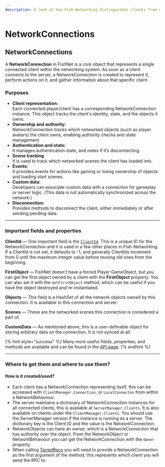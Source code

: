 ```yaml
---
description: A look at how Fish-Networking distinguishes clients from one another.
---
```


# NetworkConnections

## NetworkConnections

A **NetworkConnection** in FishNet is a core object that represents a single connected client within the networking system. As soon as a client connects to the server, a NetworkConnection is created to represent it, perform actions on it, and gather information about that specific client.

### Purposes

* **Client representation:**\
  Each connected player/client has a corresponding NetworkConnection instance. This object tracks the client's identity, state, and the objects it owns.
* **Ownership and authority:**\
  NetworkConnection tracks which networked objects (such as player avatars) the client owns, enabling authority checks and state management.
* **Authentication and state:**\
  It manages authentication state, and notes if it’s disconnecting.
* **Scene tracking**\
  It is used to track which networked scenes the client has loaded into.
* **Events:**\
  It provides events for actions like gaining or losing ownership of objects and loading start scenes.
* **Custom data:**\
  Developers can associate custom data with a connection for gameplay or server logic. (This data is not automatically synchronized across the network.)
* **Disconnection:**\
  Provides methods to disconnect the client, either immediately or after sending pending data.

***

### Important fields and properties

**ClientId** — One important field is the [`ClientId`](https://fish-networking.com/FishNet/api/api/FishNet.Connection.NetworkConnection.html#FishNet_Connection_NetworkConnection_ClientId). This is a unique ID for the NetworkConnection and it is used in a few other places in Fish-Networking. If a ClientId is not set, it defaults to -1, and generally ClientIds increment from 0 until the maximum integer value before reusing old ones from the beginning.

**FirstObject** — FishNet doesn't have a forced Player GameObject, but you can get the first object owned by a client with the **FirstObject** property. You can also set it with the `SetFirstObject` method, which can be useful if you have the object destroyed and re-instantiated.

**Objects** — This field is a HashSet of all the network objects owned by this connection. It is available to this connection and server.

**Scenes** — These are the networked scenes this connection is considered a part of.

**CustomData** — As mentioned above, this is a user-definable object for storing arbitrary data on the connection. It is not synced at all.

{% hint style="success" %}
Many more useful fields, properties, and methods are available and can be found in the [API page](https://fish-networking.com/FishNet/api/api/FishNet.Connection.NetworkConnection.html).
{% endhint %}

***

### Where to get them and where to use them?

#### How is it created/used?

* Each client has a NetworkConnection representing itself, this can be accessed with `ClientManager.Connection`, or `LocalConnecton` from within a NetworkBehaviour.
* The server maintains a dictionary of NetworkConnection instances for all connected clients, this is available at `ServerManager.Clients`. It is also available on clients under the `ClientManager.Clients`. You should use the ServerManager version if the instance is running as a server. The dictionary key is the Client ID and the value is the NetworkConnection.
* NetworkObjects can have an owner, which is a NetworkConnection that has authority over the object. From the NetworkObject or NetworkBehaviour you can get the NetworkConnection with the `Owner` property.
* When calling [TargetRpcs](../network-communication/remote-procedure-calls.md) you will need to provide a NetworkConnection as the first argument of the method, this represents which client you will send the RPC to.
